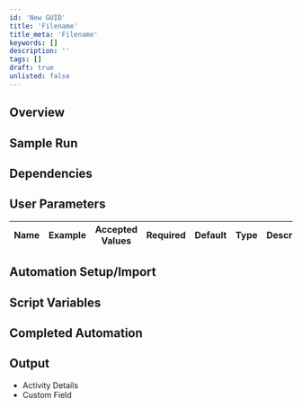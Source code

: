 ```yaml
---
id: 'New GUID'
title: 'Filename'
title_meta: 'Filename'
keywords: []
description: ''
tags: []
draft: true
unlisted: false
---
```


## Overview

## Sample Run

## Dependencies

## User Parameters

| Name | Example | Accepted Values | Required | Default | Type | Description |
| ---- | ------- | --------------- | -------- | ------- | ---- | ----------- |

## Automation Setup/Import

## Script Variables

## Completed Automation

## Output

- Activity Details
- Custom Field